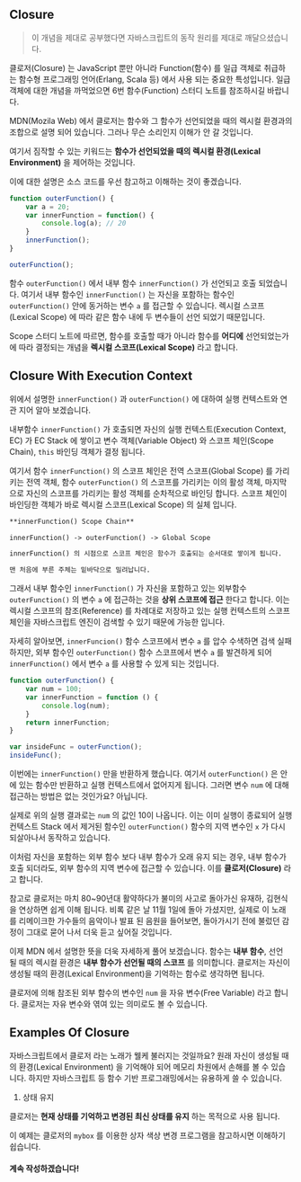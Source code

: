 ## Closure

> 이 개념을 제대로 공부했다면 자바스크립트의 동작 원리를 제대로 깨달으셨습니다.

클로저(Closure) 는 JavaScript 뿐만 아니라 Function(함수) 를 일급 객체로 취급하는 함수형 프로그래밍 언어(Erlang, Scala 등) 에서 사용 되는 중요한 특성입니다. 일급 객체에 대한 개념을 까먹었으면 6번 함수(Function) 스터디 노트를 참조하시길 바랍니다.

MDN(Mozila Web) 에서 클로저는 함수와 그 함수가 선언되었을 때의 렉시컬 환경과의 조합으로 설명 되어 있습니다. 그러나 무슨 소리인지 이해가 안 갈 것입니다.

여기서 짐작할 수 있는 키워드는 **함수가 선언되었을 때의 렉시컬 환경(Lexical Environment)** 을 제어하는 것입니다.

이에 대한 설명은 소스 코드를 우선 참고하고 이해하는 것이 좋겠습니다.

```javascript
function outerFunction() {
    var a = 20;
    var innerFunction = function() {
        console.log(a); // 20
    }
    innerFunction();
}

outerFunction();
```

함수 `outerFunction()` 에서 내부 함수 `innerFunction()` 가 선언되고 호출 되었습니다. 여기서 내부 함수인 `innerFunction()` 는 자신을 포함하는 함수인 `outerFunction()` 안에 동거하는 변수 `a` 를 접근할 수 있습니다. 렉시컬 스코프(Lexical Scope) 에 따라 같은 함수 내에 두 변수들이 선언 되었기 때문입니다.

Scope 스터디 노트에 따르면, 함수를 호출할 때가 아니라 함수를 **어디에** 선언되었는가에 따라 결정되는 개념을 **렉시컬 스코프(Lexical Scope)** 라고 합니다. 

## Closure With Execution Context

위에서 설명한 `innerFunction()` 과 `outerFunction()` 에 대하여 실행 컨텍스트와 연관 지어 알아 보겠습니다.

내부함수 `innerFunction()` 가 호출되면 자신의 실행 컨텍스트(Execution Context, EC) 가 EC Stack 에 쌓이고 변수 객체(Variable Object) 와 스코프 체인(Scope Chain), `this` 바인딩 객체가 결정 됩니다. 

여기서 함수 `innerFunction()` 의 스코프 체인은 전역 스코프(Global Scope) 를 가리키는 전역 객체, 함수 `outerFunction()` 의 스코프를 가리키는 이의 활성 객체, 마지막으로 자신의 스코프를 가리키는 활성 객체를 순차적으로 바인딩 합니다. 스코프 체인이 바인딩한 객체가 바로 렉시컬 스코프(Lexical Scope) 의 실체 입니다.

```markdown
**innerFunction() Scope Chain**

innerFunction() -> outerFunction() -> Global Scope

innerFunction() 의 시점으로 스코프 체인은 함수가 호출되는 순서대로 쌓이게 됩니다.

맨 처음에 부른 주체는 밑바닥으로 밀려납니다.
```

그래서 내부 함수인 `innerFunction()` 가 자신을 포함하고 있는 외부함수 `outerFunction()` 의 변수 `a` 에 접근하는 것을 **상위 스코프에 접근** 한다고 합니다. 이는 렉시컬 스코프의 참조(Reference) 를 차례대로 저장하고 있는 실행 컨텍스트의 스코프 체인을 자바스크립트 엔진이 검색할 수 있기 때문에 가능한 입니다.

자세히 알아보면, `innerFuncion()` 함수 스코프에서 변수 `a` 를 압수 수색하면 검색 실패하지만, 외부 함수인 `outerFunction()` 함수 스코프에서 변수 `a` 를 발견하게 되어 `innerFunction()` 에서 변수 `a` 를 사용할 수 있게 되는 것입니다.

```javascript
function outerFunction() {
    var num = 100;
    var innerFunction = function () {
        console.log(num);
    }
    return innerFunction;
}

var insideFunc = outerFunction();
insideFunc();
```

이번에는 `innerFunction()` 만을 반환하게 했습니다. 여기서 `outerFunction()` 은 안에 있는 함수만 반환하고 실행 컨텍스트에서 없어지게 됩니다. 그러면 변수 `num` 에 대해 접근하는 방법은 없는 것인가요? 아닙니다.

실제로 위의 실행 결과로는 `num` 의 값인 10이 나옵니다. 이는 이미 실행이 종료되어 실행 컨텍스트 Stack 에서 제거된 함수인 `outerFunction()` 함수의 지역 변수인 `x` 가 다시 되살아나서 동작하고 있습니다.

이처럼 자신을 포함하는 외부 함수 보다 내부 함수가 오래 유지 되는 경우, 내부 함수가 호출 되더라도, 외부 함수의 지역 변수에 접근할 수 있습니다. 이를 **클로저(Closure)** 라고 합니다.

참고로 클로저는 마치 80~90년대 활약하다가 불미의 사고로 돌아가신 유재하, 김현식을 연상하면 쉽게 이해 됩니다. 비록 같은 날 11월 1일에 돌아 가셨지만, 실제로 이 노래를 리메이크한 가수들의 음악이나 발표 된 음원을 들어보면, 돌아가시기 전에 불렀던 감정이 그대로 묻어 나서 더욱 듣고 싶어질 것입니다.

이제 MDN 에서 설명한 뜻을 더욱 자세하게 풀어 보겠습니다. 함수는 **내부 함수**, 선언 될 때의 렉시컬 환경은 **내부 함수가 선언될 때의 스코프** 를 의미합니다. 클로저는 자신이 생성될 때의 환경(Lexical Environment)을 기억하는 함수로 생각하면 됩니다.

클로저에 의해 참조된 외부 함수의 변수인 `num` 을 자유 변수(Free Variable) 라고 합니다. 클로저는 자유 변수와 엮여 있는 의미로도 볼 수 있습니다.

## Examples Of Closure

자바스크립트에서 클로저 라는 노래가 웰케 불러지는 것일까요? 원래 자신이 생성될 때의 환경(Lexical Environment) 을 기억해야 되어 메모리 차원에서 손해를 볼 수 있습니다. 하지만 자바스크립트 등 함수 기반 프로그래밍에서는 유용하게 쓸 수 있습니다.

1. 상태 유지

클로저는 **현재 상태를 기억하고 변경된 최신 상태를 유지** 하는 목적으로 사용 됩니다.

이 예제는 클로저의 `mybox` 를 이용한 상자 색상 변경 프로그램을 참고하시면 이해하기 쉽습니다.

#### 계속 작성하겠습니다!